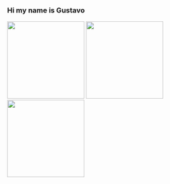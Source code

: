 ### Hi my name is Gustavo
<div>
<img height="180em" src="https://github-readme-stats.vercel.app/api?username=guticloonegames&show_icons=true&theme=tokyonight&include_all_commits=true&count_private=true"/>
  <img height="180em" src="https://github-readme-stats.vercel.app/api/top-langs/?username=guticloonegames&layout=compact&theme=tokyonight"/>
 <img height="180em" src="https://github-readme-stats.vercel.app/api/wakatime?username=guticlonegames&theme=tokyonight&langs_count=4"/>
</div>




<!--
**guticloonegames/guticloonegames** is a ✨ _special_ ✨ repository because its `README.md` (this file) appears on your GitHub profile.

Here are some ideas to get you started:

- 🔭 I’m currently working on ...
- 🌱 I’m currently learning ...
- 👯 I’m looking to collaborate on ...
- 🤔 I’m looking for help with ...
- 💬 Ask me about ...
- 📫 How to reach me: ...
- 😄 Pronouns: ...
- ⚡ Fun fact: ...
-->
